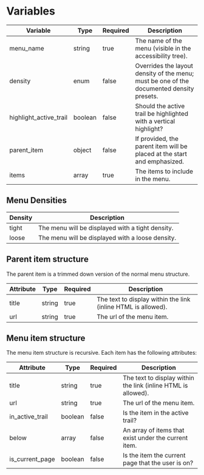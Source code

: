 # Variables

| Variable               | Type    | Required | Description                                                                                       |
|------------------------|---------|----------|---------------------------------------------------------------------------------------------------|
| menu_name              | string  | true     | The name of the menu (visible in the accessibility tree).                                         |
| density                | enum    | false    | Overrides the layout density of the menu; must be one of the documented density presets.          |
| highlight_active_trail | boolean | false    | Should the active trail be highlighted with a vertical highlight?                                 |
| parent_item            | object  | false    | If provided, the parent item will be placed at the start and emphasized.                          |
| items                  | array   | true     | The items to include in the menu.                                                                 |

## Menu Densities

| Density | Description                                      |
|---------|--------------------------------------------------|
| tight   | The menu will be displayed with a tight density. |
| loose   | The menu will be displayed with a loose density. |

## Parent item structure

The parent item is a trimmed down version of the normal menu structure.

| Attribute | Type   | Required | Description                                                   |
|-----------|--------|----------|---------------------------------------------------------------|
| title     | string | true     | The text to display within the link (inline HTML is allowed). | 
| url       | string | true     | The url of the menu item.                                     |

## Menu item structure

The menu item structure is recursive. Each item has the following attributes:

| Attribute       | Type    | Required | Description                                                   |
|-----------------|---------|----------|---------------------------------------------------------------|
| title           | string  | true     | The text to display within the link (inline HTML is allowed). | 
| url             | string  | true     | The url of the menu item.                                     |
| in_active_trail | boolean | false    | Is the item in the active trail?                              |
| below           | array   | false    | An array of items that exist under the current item.          |
| is_current_page | boolean | false    | Is the item the current page that the user is on?             |
